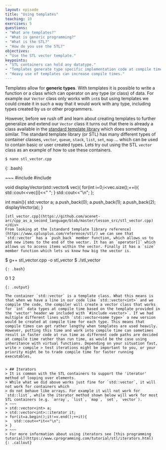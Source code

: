 ```yaml
---
layout: episode
title: "Using templates"
teaching: 10
exercises: 5
questions:
- "What are templates?"
- "What is generic programming?"
- "What is the STL?"
- "How do you use the STL?"
objectives:
- "Use the STL vector template."
keypoints:
- "STL containers can hold any datatype."
- "Templates generate type specific implementation code at compile time."
- "Heavy use of templates can increase compile times."
---
```


Templates allow for **generic types**. With templates it is possible to write a function or a class which can operator on any type (or class) of data. For example our `Vector` class only works with `int`s but using templates we could create it in such a way that it would work with any type, including types created by us or other programmers.

However, before we rush off and learn about creating templates to further generalize and extend our `Vector` class it turns out that there is already a class available in the [standard template library](https://www.cplusplus.com/reference/stl/) which does something similar. The standard template library (or STL) has many different types of container classes, `vector`, `queue`, `stack`, `list`, `set`, `map` ... which can be used to contain basic or user created types. Lets try out using the STL `vector` class as an example of how to use these containers.

~~~
$ nano stl_vector.cpp
~~~
{: .bash}

<div class="gitfile" markdown="1">
~~~
#include <iostream>
#include <vector>

void displayVector(std::vector<int>& vec){
  for(int i=0;i<vec.size();++i){
    std::cout<<vec[i]<<" ";
  }
  std::cout<<"\n";
};

int main(){
  std::vector<int> a;
  a.push_back(0);
  a.push_back(1);
  a.push_back(2);
  displayVector(a);
}
~~~
[stl_vector.cpp](https://github.com/acenet-arc/cpp_as_a_second_language/blob/master/lesson_src/stl_vector.cpp)
</div>
From looking at the [standard template library reference](https://www.cplusplus.com/reference/stl/) we can see that `std::vector` has a `push_back` member function, which allows us to add new items to the end of the vector. It has an `operator[]` which allows us to access items within the vector. Finally it has a `size` member function which lets us know how big the vector is.

~~~
$ g++ stl_vector.cpp -o stl_vector
$ ./stl_vector
~~~
{: .bash}
~~~
0 1 2
~~~
{: .output}

The container `std::vector` is a template class. What this means is that when we have a line in our code like `std::vector<int>` and we compile the code, the compiler will create a vector class that works for `int` data types at compile time based on the template provided in the 'vector' header we included with `#include <vector>`. If we had multiple different lines with `std::vector<some type>` a new version would be created at compile time for each type. This means that compile times can get rather lengthy when templates are used heavily. However, putting this time and work into compile time can sometimes result in faster code at run time as different code paths are decided at compile time rather than run time, as would be the case using inheritance with virtual functions. Depending on your situation fast, write > compile > test iterations might be important to you, or your priority might be to trade compile time for faster running executables.


> ## Iterators
> It is common with the STL containers to support the 'iterator' method of looping over elements.
> While what we did above works just fine for `std::vector`, it will not work for containers which
> do not behave like arrays. For example it will not work for `std::list`, while the iterator method shown below will work for most STL containers (e.g. `array`, `list`, `map`, `set`, `vector`).
> ~~~
> std::vector<int> a;
> std::vector<int>::iterator it;
> for(it=a.begin();it!=v.end();++it){
>   std::cout<<*it<<"\n";
> }
> ~~~
> For more information about using iterators see [this programming tutorial](https://www.cprogramming.com/tutorial/stl/iterators.html)
{: .callout}
